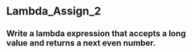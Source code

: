 # Lambda_Assign_2
## Write a lambda expression that accepts a long value and returns a next even number.
